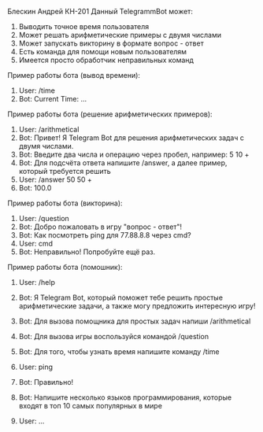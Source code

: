 Блескин Андрей КН-201
Данный TelegrammBot может:
1. Выводить точное время пользователя
2. Может решать арифметические примеры с двумя числами
3. Может запускать викторину в формате вопрос - ответ
4. Есть команда для помощи новым пользователям
5. Имеется просто обработчик неправильных команд

Пример работы бота (вывод времени):
1. User: /time
2. Bot: Current Time: ... 

Пример работы бота (решение арифметических примеров):
1. User: /arithmetical
2. Bot: Привет! Я Telegram Bot для решения арифметических задач с двумя числами.
3. Bot: Введите два числа и операцию через пробел, например: 5 10 +
4. Bot: Для подсчёта ответа напишите /answer, а далее пример, который требуется решить
5. User: /answer 50 50 +
6. Bot: 100.0

Пример работы бота (викторина):
1. User: /question
2. Bot: Добро пожаловать в игру "вопрос - ответ"!
3. Bot: Как посмотреть ping для 77.88.8.8 через cmd?
4. User: cmd
5. Bot: Неправильно! Попробуйте ещё раз.


Пример работы бота (помошник):
1. User: /help
2. Bot: Я Telegram Bot, который поможет тебе решить простые арифметические задачи, а также могу предложить интересную игру!
3. Bot: Для вызова помощника для простых задач напиши /arithmetical
4. Bot: Для вызова игры воспользуйся командой /question
5. Bot: Для того, чтобы узнать время напишите команду /time
   
7. User: ping
8. Bot: Правильно!
9. Bot: Напишите несколько языков программирования, которые входят в топ 10 самых популярных в мире
10. User: ...
